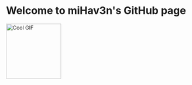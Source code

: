 <p align="center">
  <span style="display: inline-block; vertical-align: middle; margin-right: 20px;">
    <h1>Welcome to miHav3n's GitHub page</h1>
  </span>
  <span style="display: inline-block; vertical-align: middle;">
    <img src="https://camo.githubusercontent.com/8c2345179b86ff43d4a02e300e538816503d3f5a7bcf71536e73431feedf0249/68747470733a2f2f6d65646961332e67697068792e636f6d2f6d656469612f6c3446477237744d6a4833616a757779342f67697068792e676966" alt="Cool GIF" width="150"/>
  </span>
</p>
